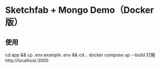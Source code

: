 # Sketchfab + Mongo Demo（Docker 版）

## 使用
cd app && cp .env.example .env && cd ..
docker compose up --build
打開 http://localhost:3000
